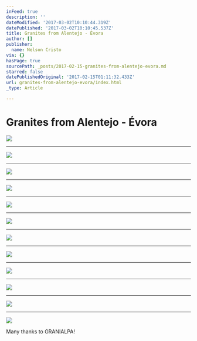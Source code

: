 ```yaml
---
inFeed: true
description: ''
dateModified: '2017-03-02T10:10:44.319Z'
datePublished: '2017-03-02T10:10:45.537Z'
title: Granites from Alentejo - Évora
author: []
publisher:
  name: Nelson Cristo
via: {}
hasPage: true
sourcePath: _posts/2017-02-15-granites-from-alentejo-evora.md
starred: false
datePublishedOriginal: '2017-02-15T01:11:32.433Z'
url: granites-from-alentejo-evora/index.html
_type: Article

---
```

# Granites from Alentejo - Évora
![](https://the-grid-user-content.s3-us-west-2.amazonaws.com/40590cd9-2bc3-4b4b-bbb2-01caf5d988b4.jpg)

---

![](https://the-grid-user-content.s3-us-west-2.amazonaws.com/e4c7cc6f-a620-4b49-b83e-e4950c234471.jpg)

---

![](https://the-grid-user-content.s3-us-west-2.amazonaws.com/42f88d6a-e64c-4b40-9ab8-4e70b18084ed.jpg)

---

![](https://the-grid-user-content.s3-us-west-2.amazonaws.com/93408f84-175a-4ca5-aeff-3872547c237f.jpg)

---

![](https://the-grid-user-content.s3-us-west-2.amazonaws.com/3c56e315-2d36-4344-9af8-3219e58f2bd9.jpg)

---

![](https://the-grid-user-content.s3-us-west-2.amazonaws.com/08239970-1b0a-4d55-8b07-359b72138225.jpg)

---

![](https://the-grid-user-content.s3-us-west-2.amazonaws.com/9111f023-763c-45b8-b873-b359916250f6.jpg)

---

![](https://the-grid-user-content.s3-us-west-2.amazonaws.com/dbe616b2-cbd6-46bb-b364-73607fc190dc.jpg)

---

![](https://the-grid-user-content.s3-us-west-2.amazonaws.com/bc1917c0-2de3-4e65-8277-46855d6c0bda.jpg)

---

![](https://the-grid-user-content.s3-us-west-2.amazonaws.com/f9d459b6-1bd7-43a6-be79-19fae4c6ab3e.jpg)

---

![](https://the-grid-user-content.s3-us-west-2.amazonaws.com/8106c82e-5c3b-4639-98ac-2469fd5105b6.jpg)

---

![](https://the-grid-user-content.s3-us-west-2.amazonaws.com/ae8277c9-7175-4911-8db5-96c21f67322c.jpg)

Many thanks to GRANIALPA!